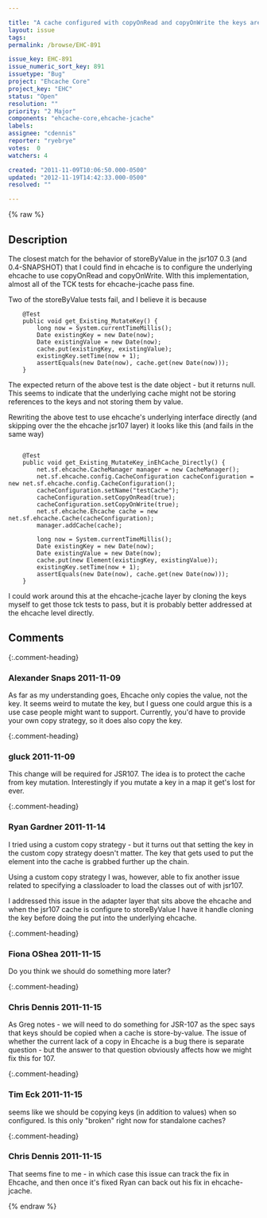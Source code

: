 ```yaml
---

title: "A cache configured with copyOnRead and copyOnWrite the keys are stored as references not as values"
layout: issue
tags: 
permalink: /browse/EHC-891

issue_key: EHC-891
issue_numeric_sort_key: 891
issuetype: "Bug"
project: "Ehcache Core"
project_key: "EHC"
status: "Open"
resolution: ""
priority: "2 Major"
components: "ehcache-core,ehcache-jcache"
labels: 
assignee: "cdennis"
reporter: "ryebrye"
votes:  0
watchers: 4

created: "2011-11-09T10:06:50.000-0500"
updated: "2012-11-19T14:42:33.000-0500"
resolved: ""

---
```




{% raw %}



## Description

<div markdown="1" class="description">


The closest match for the behavior of storeByValue in the jsr107 0.3 (and 0.4-SNAPSHOT) that I could find in ehcache is to configure the underlying ehcache to use copyOnRead and copyOnWrite. WIth this implementation, almost all of the TCK tests for ehcache-jcache pass fine. 

Two of the storeByValue tests fail, and I believe it is because 


```
    @Test
    public void get_Existing_MutateKey() {
        long now = System.currentTimeMillis();
        Date existingKey = new Date(now);
        Date existingValue = new Date(now);
        cache.put(existingKey, existingValue);
        existingKey.setTime(now + 1);
        assertEquals(new Date(now), cache.get(new Date(now)));
    }
```


The expected return of the above test is the date object - but it returns null. This seems to indicate that the underlying cache might not be storing references to the keys and not storing them by value. 

Rewriting the above test to use ehcache's underlying interface directly (and skipping over the the ehcache jsr107 layer) it looks like this (and fails in the same way)


```

    @Test
    public void get_Existing_MutateKey_inEhCache_Directly() {
        net.sf.ehcache.CacheManager manager = new CacheManager();
        net.sf.ehcache.config.CacheConfiguration cacheConfiguration = new net.sf.ehcache.config.CacheConfiguration();
        cacheConfiguration.setName("testCache");
        cacheConfiguration.setCopyOnRead(true);
        cacheConfiguration.setCopyOnWrite(true);
        net.sf.ehcache.Ehcache cache = new net.sf.ehcache.Cache(cacheConfiguration);
        manager.addCache(cache);        

        long now = System.currentTimeMillis();
        Date existingKey = new Date(now);
        Date existingValue = new Date(now);
        cache.put(new Element(existingKey, existingValue));
        existingKey.setTime(now + 1);
        assertEquals(new Date(now), cache.get(new Date(now)));
    }
```


I could work around this at the ehcache-jcache layer by cloning the keys myself to get those tck tests to pass, but it is probably better addressed at the ehcache level directly. 


</div>

## Comments


{:.comment-heading}
### **Alexander Snaps** <span class="date">2011-11-09</span>

<div markdown="1" class="comment">

As far as my understanding goes, Ehcache only copies the value, not the key. It seems weird to mutate the key, but I guess one could argue this is a use case people might want to support.
Currently, you'd have to provide your own copy strategy, so it does also copy the key.

</div>


{:.comment-heading}
### **gluck** <span class="date">2011-11-09</span>

<div markdown="1" class="comment">

This change will be required for JSR107. The idea is to protect the cache from key mutation. Interestingly if you mutate a key in a map it get's lost for ever.

</div>


{:.comment-heading}
### **Ryan Gardner** <span class="date">2011-11-14</span>

<div markdown="1" class="comment">

I tried using a custom copy strategy - but it turns out that setting the key in the custom copy strategy doesn't matter. The key that gets used to put the element into the cache is grabbed further up the chain. 

Using a custom copy strategy I was, however, able to fix another issue related to specifying a classloader to load the classes out of with jsr107.

I addressed this issue in the adapter layer that sits above the ehcache and when the jsr107 cache is configure to storeByValue I have it handle cloning the key before doing the put into the underlying ehcache. 

</div>


{:.comment-heading}
### **Fiona OShea** <span class="date">2011-11-15</span>

<div markdown="1" class="comment">

Do you think we should do something more later?

</div>


{:.comment-heading}
### **Chris Dennis** <span class="date">2011-11-15</span>

<div markdown="1" class="comment">

As Greg notes - we will need to do something for JSR-107 as the spec says that keys should be copied when a cache is store-by-value.  The issue of whether the current lack of a copy in Ehcache is a bug there is separate question - but the answer to that question obviously affects how we might fix this for 107.

</div>


{:.comment-heading}
### **Tim Eck** <span class="date">2011-11-15</span>

<div markdown="1" class="comment">

seems like we should be copying keys (in addition to values) when so configured. Is this only "broken" right now for standalone caches? 

</div>


{:.comment-heading}
### **Chris Dennis** <span class="date">2011-11-15</span>

<div markdown="1" class="comment">

That seems fine to me - in which case this issue can track the fix in Ehcache, and then once it's fixed Ryan can back out his fix in ehcache-jcache. 

</div>



{% endraw %}
